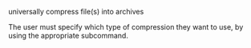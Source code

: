 universally compress file(s) into archives

The user must specify which type of compression they want to use, by using the appropriate subcommand.
